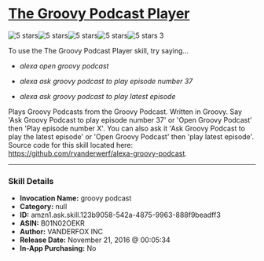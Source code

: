 # [The Groovy Podcast Player](http://alexa.amazon.com/#skills/amzn1.ask.skill.123b9058-542a-4875-9963-888f9beadff3)
![5 stars](../../images/ic_star_black_18dp_1x.png)![5 stars](../../images/ic_star_black_18dp_1x.png)![5 stars](../../images/ic_star_black_18dp_1x.png)![5 stars](../../images/ic_star_black_18dp_1x.png)![5 stars](../../images/ic_star_black_18dp_1x.png) 3

To use the The Groovy Podcast Player skill, try saying...

* *alexa open groovy podcast*

* *alexa ask groovy podcast to play episode number 37*

* *alexa ask groovy podcast to play latest episode*

Plays Groovy Podcasts from the Groovy Podcast. Written in Groovy. Say 'Ask Groovy Podcast to play episode number 37' or 'Open Groovy Podcast' then 'Play episode number X'. You can also ask it 'Ask Groovy Podcast to play the latest episode' or 'Open Groovy Podcast' then 'play latest episode'. Source code for this skill located here: https://github.com/rvanderwerf/alexa-groovy-podcast.

***

### Skill Details

* **Invocation Name:** groovy podcast
* **Category:** null
* **ID:** amzn1.ask.skill.123b9058-542a-4875-9963-888f9beadff3
* **ASIN:** B01N02OEKR
* **Author:** VANDERFOX INC
* **Release Date:** November 21, 2016 @ 00:05:34
* **In-App Purchasing:** No
